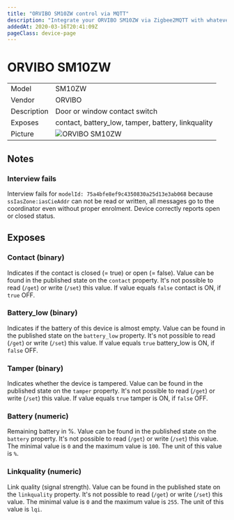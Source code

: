 ```yaml
---
title: "ORVIBO SM10ZW control via MQTT"
description: "Integrate your ORVIBO SM10ZW via Zigbee2MQTT with whatever smart home infrastructure you are using without the vendors bridge or gateway."
addedAt: 2020-03-16T20:41:09Z
pageClass: device-page
---
```


<!-- !!!! -->
<!-- ATTENTION: This file is auto-generated through docgen! -->
<!-- You can only edit the "Notes"-Section between the two comment lines "Notes BEGIN" and "Notes END". -->
<!-- Do not use h1 or h2 heading within "## Notes"-Section. -->
<!-- !!!! -->

# ORVIBO SM10ZW

|     |     |
|-----|-----|
| Model | SM10ZW  |
| Vendor  | ORVIBO  |
| Description | Door or window contact switch |
| Exposes | contact, battery_low, tamper, battery, linkquality |
| Picture | ![ORVIBO SM10ZW](https://psi-4ward.github.io/zigbee2mqtt.io/images/devices/SM10ZW.jpg) |


<!-- Notes BEGIN: You can edit here. Add "## Notes" headline if not already present. -->
## Notes


### Interview fails
Interview fails for `modelId: 75a4bfe8ef9c4350830a25d13e3ab068` because
`ssIasZone:iasCieAddr` can not be read or written, all messages go to the coordinator
even without proper enrolment. Device correctly reports open or closed status.
<!-- Notes END: Do not edit below this line -->


## Exposes

### Contact (binary)
Indicates if the contact is closed (= true) or open (= false).
Value can be found in the published state on the `contact` property.
It's not possible to read (`/get`) or write (`/set`) this value.
If value equals `false` contact is ON, if `true` OFF.

### Battery_low (binary)
Indicates if the battery of this device is almost empty.
Value can be found in the published state on the `battery_low` property.
It's not possible to read (`/get`) or write (`/set`) this value.
If value equals `true` battery_low is ON, if `false` OFF.

### Tamper (binary)
Indicates whether the device is tampered.
Value can be found in the published state on the `tamper` property.
It's not possible to read (`/get`) or write (`/set`) this value.
If value equals `true` tamper is ON, if `false` OFF.

### Battery (numeric)
Remaining battery in %.
Value can be found in the published state on the `battery` property.
It's not possible to read (`/get`) or write (`/set`) this value.
The minimal value is `0` and the maximum value is `100`.
The unit of this value is `%`.

### Linkquality (numeric)
Link quality (signal strength).
Value can be found in the published state on the `linkquality` property.
It's not possible to read (`/get`) or write (`/set`) this value.
The minimal value is `0` and the maximum value is `255`.
The unit of this value is `lqi`.

